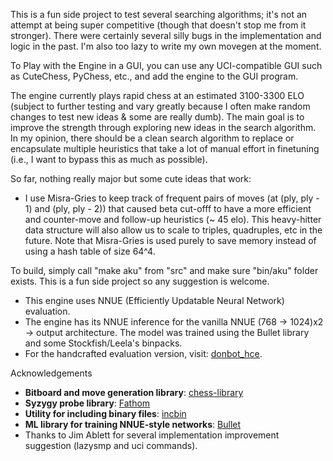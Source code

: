 This is a fun side project to test several searching algorithms; it's not an attempt at being super competitive (though that doesn't stop me from it stronger). There were certainly several silly bugs in the implementation and logic in the past. I'm also too lazy to write my own movegen at the moment.

To Play with the Engine in a GUI, you can use any UCI-compatible GUI such as CuteChess, PyChess, etc., and add the engine to the GUI program.  

The engine currently plays rapid chess at an estimated 3100-3300 ELO (subject to further testing and vary greatly because I often make random changes to test new ideas & some are really dumb). The main goal is to improve the strength through exploring new ideas in the search algorithm. In my opinion, there should be a clean search algorithm to replace or encapsulate multiple heuristics that take a lot of manual effort in finetuning (i.e., I want to bypass this as much as possible). 

So far, nothing really major but some cute ideas that work:
- I use Misra-Gries to keep track of frequent pairs of moves (at (ply, ply - 1) and (ply, ply - 2)) that caused beta cut-offf to have a more efficient and counter-move and follow-up heuristics (~ 45 elo). This heavy-hitter data structure will also allow us to scale to triples, quadruples, etc in the future. Note that Misra-Gries is used purely to save memory instead of using a hash table of size 64^4.


To build, simply call "make aku" from "src" and make sure "bin/aku" folder exists. This is a fun side project so any suggestion is welcome. 

- This engine uses NNUE (Efficiently Updatable Neural Network) evaluation.  
- The engine has its NNUE inference for the vanilla NNUE (768 -> 1024)x2 -> output architecture. The model was trained using the Bullet library and some Stockfish/Leela's binpacks. 
- For the handcrafted evaluation version, visit: [donbot_hce](https://github.com/hoavu-cs/donbot_hce).


Acknowledgements

- **Bitboard and move generation library**: [chess-library](https://github.com/Disservin/chess-library)
- **Syzygy probe library**: [Fathom](https://github.com/jdart1/Fathom)
- **Utility for including binary files**: [incbin](https://github.com/graphitemaster/incbin)
- **ML library for training NNUE-style networks**: [Bullet](https://github.com/graphitemaster/incbin)
- Thanks to Jim Ablett for several implementation improvement suggestion (lazysmp and uci commands).





